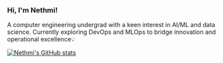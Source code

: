 ### Hi, I'm Nethmi!

A computer engineering undergrad with a keen interest in AI/ML and data science. Currently exploring DevOps and MLOps to bridge innovation and operational excellence💡

[![Nethmi's GitHub stats](https://github-readme-stats.vercel.app/api?username=nethmiidesilva&show_icons=true&theme=transparent&hide_border=true)](https://github.com/anuraghazra/github-readme-stats)

